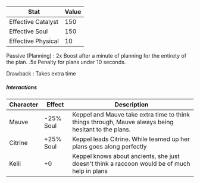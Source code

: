 |Stat|Value|
|-|-|
|Effective Catalyst | 150|
|Effective Soul|150|
|Effective Physical|10|

Passive (Planning) : 2x Boost after a minute of planning for the entirety of the plan. .5x Penalty for plans under 10 seconds.

Drawback : Takes extra time

##### Interactions
|Character|Effect | Description|
|-|-|-|
|Mauve|-25% Soul|Keppel and Mauve take extra time to think things through, Mauve always being hesitant to the plans.|
|Citrine|+25% Soul|Keppel leads Citrine. While teamed up her plans goes along perfectly|
|Kelli|+0|Keppel knows about ancients, she just doesn't think a raccoon would be of much help in plans|
